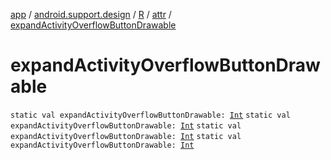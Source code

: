 [app](../../../index.md) / [android.support.design](../../index.md) / [R](../index.md) / [attr](index.md) / [expandActivityOverflowButtonDrawable](.)

# expandActivityOverflowButtonDrawable

`static val expandActivityOverflowButtonDrawable: `[`Int`](https://kotlinlang.org/api/latest/jvm/stdlib/kotlin/-int/index.html)
`static val expandActivityOverflowButtonDrawable: `[`Int`](https://kotlinlang.org/api/latest/jvm/stdlib/kotlin/-int/index.html)
`static val expandActivityOverflowButtonDrawable: `[`Int`](https://kotlinlang.org/api/latest/jvm/stdlib/kotlin/-int/index.html)
`static val expandActivityOverflowButtonDrawable: `[`Int`](https://kotlinlang.org/api/latest/jvm/stdlib/kotlin/-int/index.html)